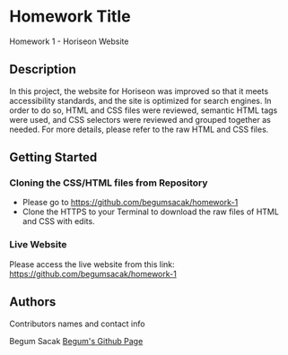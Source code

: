 # Homework Title

Homework 1 - Horiseon Website

## Description

In this project, the website for Horiseon was improved so that it meets accessibility standards, and the site is optimized for search engines. In order to do so, HTML and CSS files were reviewed, semantic HTML tags were used, and CSS selectors were reviewed and grouped together as needed. For more details, please refer to the raw HTML and CSS files. 

## Getting Started

### Cloning the CSS/HTML files from Repository

* Please go to https://github.com/begumsacak/homework-1
* Clone the HTTPS to your Terminal to download the raw files of HTML and CSS with edits. 

### Live Website

Please access the live website from this link: https://github.com/begumsacak/homework-1

## Authors

Contributors names and contact info

Begum Sacak
[Begum's Github Page](https://github.com/begumsacak)
